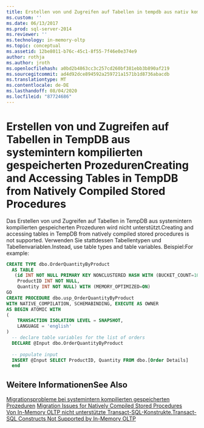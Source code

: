 ```yaml
---
title: Erstellen von und Zugreifen auf Tabellen in tempdb aus nativ kompilierten gespeicherten Prozeduren | Microsoft-Dokumentation
ms.custom: ''
ms.date: 06/13/2017
ms.prod: sql-server-2014
ms.reviewer: ''
ms.technology: in-memory-oltp
ms.topic: conceptual
ms.assetid: 12be8011-b76c-45c1-8f55-7f46e0e374e9
author: rothja
ms.author: jroth
ms.openlocfilehash: a0bd2b4863cc3c257cd260bf381ebb3b890af219
ms.sourcegitcommit: ad4d92dce894592a259721a1571b1d8736abacdb
ms.translationtype: MT
ms.contentlocale: de-DE
ms.lasthandoff: 08/04/2020
ms.locfileid: "87724686"
---
```

# <a name="creating-and-accessing-tables-in-tempdb-from-natively-compiled-stored-procedures"></a><span data-ttu-id="9cc81-102">Erstellen von und Zugreifen auf Tabellen in TempDB aus systemintern kompilierten gespeicherten Prozeduren</span><span class="sxs-lookup"><span data-stu-id="9cc81-102">Creating and Accessing Tables in TempDB from Natively Compiled Stored Procedures</span></span>
  <span data-ttu-id="9cc81-103">Das Erstellen von und Zugreifen auf Tabellen in TempDB aus systemintern kompilierten gespeicherten Prozeduren wird nicht unterstützt.</span><span class="sxs-lookup"><span data-stu-id="9cc81-103">Creating and accessing tables in TempDB from natively compiled stored procedures is not supported.</span></span> <span data-ttu-id="9cc81-104">Verwenden Sie stattdessen Tabellentypen und Tabellenvariablen.</span><span class="sxs-lookup"><span data-stu-id="9cc81-104">Instead, use table types and table variables.</span></span> <span data-ttu-id="9cc81-105">Beispiel:</span><span class="sxs-lookup"><span data-stu-id="9cc81-105">For example:</span></span>  
  
```sql  
CREATE TYPE dbo.OrderQuantityByProduct   
  AS TABLE   
   (id INT NOT NULL PRIMARY KEY NONCLUSTERED HASH WITH (BUCKET_COUNT=100000),   
    ProductID INT NOT NULL,   
    Quantity INT NOT NULL) WITH (MEMORY_OPTIMIZED=ON)  
GO  
CREATE PROCEDURE dbo.usp_OrderQuantityByProduct   
WITH NATIVE_COMPILATION, SCHEMABINDING, EXECUTE AS OWNER  
AS BEGIN ATOMIC WITH   
(  
    TRANSACTION ISOLATION LEVEL = SNAPSHOT,  
    LANGUAGE = 'english'  
)  
  -- declare table variables for the list of orders   
  DECLARE @Input dbo.OrderQuantityByProduct  
  
  -- populate input  
  INSERT @Input SELECT ProductID, Quantity FROM dbo.[Order Details]  
  end  
```  
  
## <a name="see-also"></a><span data-ttu-id="9cc81-106">Weitere Informationen</span><span class="sxs-lookup"><span data-stu-id="9cc81-106">See Also</span></span>  
 <span data-ttu-id="9cc81-107">[Migrationsprobleme bei systemintern kompilierten gespeicherten Prozeduren](migration-issues-for-natively-compiled-stored-procedures.md) </span><span class="sxs-lookup"><span data-stu-id="9cc81-107">[Migration Issues for Natively Compiled Stored Procedures](migration-issues-for-natively-compiled-stored-procedures.md) </span></span>  
 [<span data-ttu-id="9cc81-108">Von In-Memory OLTP nicht unterstützte Transact-SQL-Konstrukte.</span><span class="sxs-lookup"><span data-stu-id="9cc81-108">Transact-SQL Constructs Not Supported by In-Memory OLTP</span></span>](transact-sql-constructs-not-supported-by-in-memory-oltp.md)  
  
  
